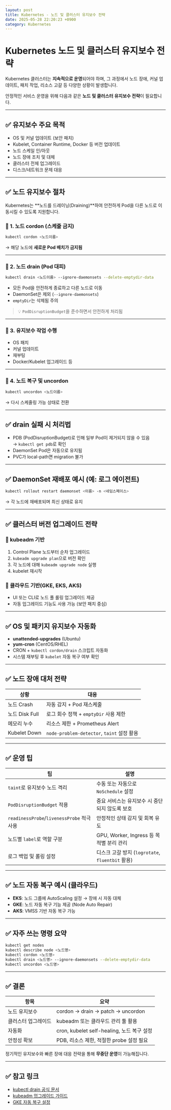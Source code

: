 ```yaml
---
layout: post
title: Kubernetes - 노드 및 클러스터 유지보수 전략
date: 2025-05-28 22:20:23 +0900
category: Kubernetes
---
```

# Kubernetes 노드 및 클러스터 유지보수 전략

Kubernetes 클러스터는 **지속적으로 운영**되어야 하며, 그 과정에서 노드 장애, 커널 업데이트, 패치 작업, 리소스 고갈 등 다양한 상황이 발생합니다.

안정적인 서비스 운영을 위해 다음과 같은 **노드 및 클러스터 유지보수 전략**이 필요합니다.

---

## ✅ 유지보수 주요 목적

- OS 및 커널 업데이트 (보안 패치)
- Kubelet, Container Runtime, Docker 등 버전 업데이트
- 노드 스케일 인/아웃
- 노드 장애 조치 및 대체
- 클러스터 전체 업그레이드
- 디스크/네트워크 문제 대응

---

## ✅ 노드 유지보수 절차

Kubernetes는 **노드를 드레이닝(Draining)**하여 안전하게 Pod을 다른 노드로 이동시킬 수 있도록 지원합니다.

### 🔹 1. 노드 cordon (스케줄 금지)

```bash
kubectl cordon <노드이름>
```

→ 해당 노드에 **새로운 Pod 배치가 금지됨**

---

### 🔹 2. 노드 drain (Pod 대피)

```bash
kubectl drain <노드이름> --ignore-daemonsets --delete-emptydir-data
```

- 모든 Pod을 안전하게 종료하고 다른 노드로 이동
- DaemonSet은 제외 (`--ignore-daemonsets`)
- `emptyDir`는 삭제됨 주의

> 💡 `PodDisruptionBudget`을 준수하면서 안전하게 처리됨

---

### 🔹 3. 유지보수 작업 수행

- OS 패치
- 커널 업데이트
- 재부팅
- Docker/Kubelet 업그레이드 등

---

### 🔹 4. 노드 복구 및 uncordon

```bash
kubectl uncordon <노드이름>
```

→ 다시 스케줄링 가능 상태로 전환

---

## ✅ drain 실패 시 처리법

- PDB (PodDisruptionBudget)로 인해 일부 Pod이 제거되지 않을 수 있음  
  → `kubectl get pdb`로 확인
- DaemonSet Pod은 자동으로 유지됨
- PVC가 local-path면 migration 불가

---

## ✅ DaemonSet 재배포 예시 (예: 로그 에이전트)

```bash
kubectl rollout restart daemonset <이름> -n <네임스페이스>
```

→ 각 노드에 재배포되며 최신 상태로 유지

---

## ✅ 클러스터 버전 업그레이드 전략

### 🔹 kubeadm 기반

1. Control Plane 노드부터 순차 업그레이드
2. `kubeadm upgrade plan`으로 버전 확인
3. 각 노드에 대해 `kubeadm upgrade node` 실행
4. kubelet 재시작

### 🔹 클라우드 기반(GKE, EKS, AKS)

- UI 또는 CLI로 노드 풀 롤링 업그레이드 제공
- 자동 업그레이드 기능도 사용 가능 (보안 패치 중심)

---

## ✅ OS 및 패키지 유지보수 자동화

- **unattended-upgrades** (Ubuntu)
- **yum-cron** (CentOS/RHEL)
- CRON + `kubectl cordon/drain` 스크립트 자동화
- 시스템 재부팅 후 `kubelet` 자동 복구 여부 확인

---

## ✅ 노드 장애 대처 전략

| 상황 | 대응 |
|------|------|
| 노드 Crash | 자동 감지 + Pod 재스케줄 |
| 노드 Disk Full | 로그 회수 정책 + `emptyDir` 사용 제한 |
| 메모리 누수 | 리소스 제한 + Prometheus Alert |
| Kubelet Down | `node-problem-detector`, `taint` 설정 활용 |

---

## ✅ 운영 팁

| 팁 | 설명 |
|-----|------|
| `taint`로 유지보수 노드 격리 | 수동 또는 자동으로 `NoSchedule` 설정 |
| `PodDisruptionBudget` 적용 | 중요 서비스는 유지보수 시 중단되지 않도록 보호 |
| `readinessProbe`/`livenessProbe` 적극 사용 | 안정적인 상태 감지 및 회복 유도 |
| 노드별 `label`로 역할 구분 | GPU, Worker, Ingress 등 목적별 분리 관리 |
| 로그 백업 및 롤링 설정 | 디스크 고갈 방지 (`logrotate`, `fluentbit` 활용) |

---

## ✅ 노드 자동 복구 예시 (클라우드)

- **EKS**: 노드 그룹에 AutoScaling 설정 → 장애 시 자동 대체  
- **GKE**: 노드 자동 복구 기능 제공 (Node Auto Repair)  
- **AKS**: VMSS 기반 자동 복구 가능

---

## ✅ 자주 쓰는 명령 요약

```bash
kubectl get nodes
kubectl describe node <노드명>
kubectl cordon <노드명>
kubectl drain <노드명> --ignore-daemonsets --delete-emptydir-data
kubectl uncordon <노드명>
```

---

## ✅ 결론

| 항목 | 요약 |
|------|------|
| 노드 유지보수 | cordon → drain → patch → uncordon |
| 클러스터 업그레이드 | kubeadm 또는 클라우드 관리 툴 활용 |
| 자동화 | cron, kubelet self-healing, 노드 복구 설정 |
| 안정성 확보 | PDB, 리소스 제한, 적절한 probe 설정 필요 |

정기적인 유지보수와 빠른 장애 대응 전략을 통해 **무중단 운영**이 가능해집니다.

---

## ✅ 참고 링크

- [kubectl drain 공식 문서](https://kubernetes.io/docs/reference/generated/kubectl/kubectl-commands#drain)
- [kubeadm 업그레이드 가이드](https://kubernetes.io/docs/tasks/administer-cluster/kubeadm/kubeadm-upgrade/)
- [GKE 자동 복구 설정](https://cloud.google.com/kubernetes-engine/docs/how-to/node-auto-repair)
